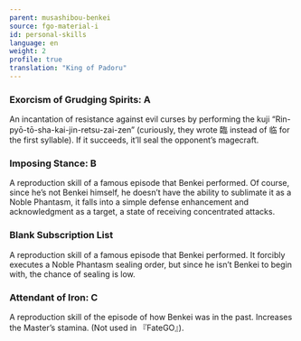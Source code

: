 ```yaml
---
parent: musashibou-benkei
source: fgo-material-i
id: personal-skills
language: en
weight: 2
profile: true
translation: "King of Padoru"
---
```


### Exorcism of Grudging Spirits: A

An incantation of resistance against evil curses by performing the kuji “Rin-pyō-tō-sha-kai-jin-retsu-zai-zen” (curiously, they wrote 臨 instead of 临 for the first syllable). If it succeeds, it’ll seal the opponent’s magecraft.

### Imposing Stance: B

A reproduction skill of a famous episode that Benkei performed.
Of course, since he’s not Benkei himself, he doesn’t have the ability to sublimate it as a Noble Phantasm, it falls into a simple defense enhancement and acknowledgment as a target, a state of receiving concentrated attacks.

### Blank Subscription List

A reproduction skill of a famous episode that Benkei performed.
It forcibly executes a Noble Phantasm sealing order, but since he isn’t Benkei to begin with, the chance of sealing is low.

### Attendant of Iron: C

A reproduction skill of the episode of how Benkei was in the past. Increases the Master’s stamina.
(Not used in 『FateGO』).
